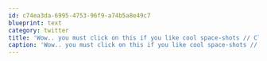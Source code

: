 ```yaml
---
id: c74ea3da-6995-4753-96f9-a74b5a8e49c7
blueprint: text
category: twitter
title: 'Wow.. you must click on this if you like cool space-shots // Closeup of a solar eclipse: http://j.mp/bgauZY (via (@petapixel)'
caption: 'Wow.. you must click on this if you like cool space-shots // Closeup of a solar eclipse: http://j.mp/bgauZY (via (<span class="username username_linked">@<a href="https://twitter.com/petapixel" title="PetaPixel">petapixel</a></span>)'
---
```

